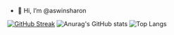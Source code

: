 - 👋 Hi, I’m @aswinsharon

<!---
aswinsharon/aswinsharon is a ✨ special ✨ repository because its `README.md` (this file) appears on your GitHub profile.
You can click the Preview link to take a look at your changes.
--->
[![GitHub Streak](http://github-readme-streak-stats.herokuapp.com?user=aswinsharon&theme=dark&background=000000)](https://git.io/streak-stats)
![Anurag's GitHub stats](https://github-readme-stats.vercel.app/api?username=aswinsharon&show_icons=true&bg_color=00000000)
![Top Langs](https://github-readme-stats.vercel.app/api/top-langs/?username=aswinsharon&hide_progress=true)
